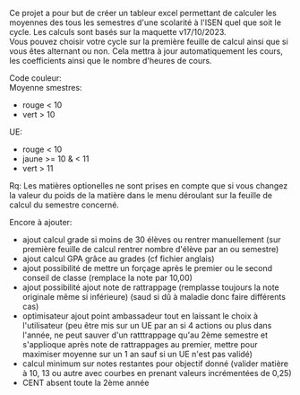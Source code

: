 Ce projet a pour but de créer un tableur excel permettant de calculer les moyennes des tous les semestres d'une scolarité à l'ISEN quel que soit le cycle. Les calculs sont basés sur la maquette v17/10/2023.  
Vous pouvez choisir votre cycle sur la première feuille de calcul ainsi que si vous êtes alternant ou non. Cela mettra à jour automatiquement les cours, les coefficients ainsi que le nombre d'heures de cours.  

Code couleur:  
  Moyenne smestres:  
  - rouge < 10  
  - vert > 10

  UE:  
  - rouge < 10  
  - jaune >= 10 & < 11  
  - vert > 11  

Rq: Les matières optionelles ne sont prises en compte que si vous changez la valeur du poids de la matière dans le menu déroulant sur la feuille de calcul du semestre concerné.





Encore à ajouter:
- ajout calcul grade si moins de 30 élèves ou rentrer manuellement (sur première feuille de calcul rentrer nombre d'élève par an ou semestre)
- ajout calcul GPA grâce au grades (cf fichier anglais)
- ajout possibilité de mettre un forçage après le premier ou le second conseil de classe (remplace la note par 10,00)
- ajout possibilité ajout note de rattrappage (remplasse toujours la note originale même si inférieure) (saud si dû à maladie donc faire différents cas)
- optimisateur ajout point ambassadeur tout en laissant le choix à l'utilisateur (peu être mis sur un UE par an si 4 actions ou plus dans l'année, ne peut sauver d'un ratttrappage qu'au 2ème semestre et s'applioque après note de rattrappages au premier, mettre pour maximiser moyenne sur un 1 an sauf si un UE n'est pas validé)
- calcul minimum sur notes restantes pour objectif donné (valider matière à 10, 13 ou autre avec courbes en prenant valeurs incrémentées de 0,25)
- CENT absent toute la 2ème année
